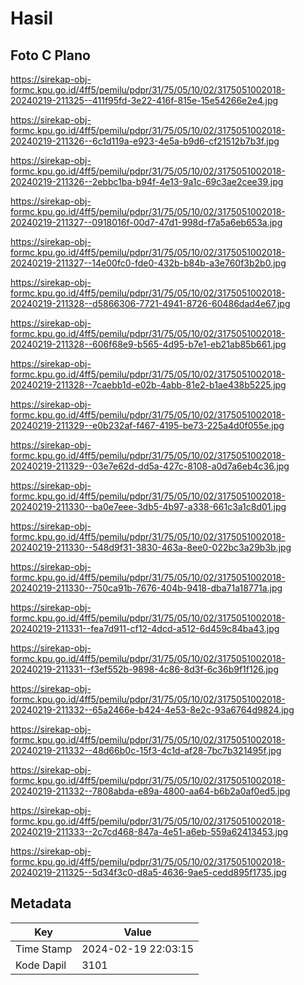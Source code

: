 # Hasil

## Foto C Plano

https://sirekap-obj-formc.kpu.go.id/4ff5/pemilu/pdpr/31/75/05/10/02/3175051002018-20240219-211325--411f95fd-3e22-416f-815e-15e54266e2e4.jpg

https://sirekap-obj-formc.kpu.go.id/4ff5/pemilu/pdpr/31/75/05/10/02/3175051002018-20240219-211326--6c1d119a-e923-4e5a-b9d6-cf21512b7b3f.jpg

https://sirekap-obj-formc.kpu.go.id/4ff5/pemilu/pdpr/31/75/05/10/02/3175051002018-20240219-211326--2ebbc1ba-b94f-4e13-9a1c-69c3ae2cee39.jpg

https://sirekap-obj-formc.kpu.go.id/4ff5/pemilu/pdpr/31/75/05/10/02/3175051002018-20240219-211327--0918016f-00d7-47d1-998d-f7a5a6eb653a.jpg

https://sirekap-obj-formc.kpu.go.id/4ff5/pemilu/pdpr/31/75/05/10/02/3175051002018-20240219-211327--14e00fc0-fde0-432b-b84b-a3e760f3b2b0.jpg

https://sirekap-obj-formc.kpu.go.id/4ff5/pemilu/pdpr/31/75/05/10/02/3175051002018-20240219-211328--d5866306-7721-4941-8726-60486dad4e67.jpg

https://sirekap-obj-formc.kpu.go.id/4ff5/pemilu/pdpr/31/75/05/10/02/3175051002018-20240219-211328--606f68e9-b565-4d95-b7e1-eb21ab85b661.jpg

https://sirekap-obj-formc.kpu.go.id/4ff5/pemilu/pdpr/31/75/05/10/02/3175051002018-20240219-211328--7caebb1d-e02b-4abb-81e2-b1ae438b5225.jpg

https://sirekap-obj-formc.kpu.go.id/4ff5/pemilu/pdpr/31/75/05/10/02/3175051002018-20240219-211329--e0b232af-f467-4195-be73-225a4d0f055e.jpg

https://sirekap-obj-formc.kpu.go.id/4ff5/pemilu/pdpr/31/75/05/10/02/3175051002018-20240219-211329--03e7e62d-dd5a-427c-8108-a0d7a6eb4c36.jpg

https://sirekap-obj-formc.kpu.go.id/4ff5/pemilu/pdpr/31/75/05/10/02/3175051002018-20240219-211330--ba0e7eee-3db5-4b97-a338-661c3a1c8d01.jpg

https://sirekap-obj-formc.kpu.go.id/4ff5/pemilu/pdpr/31/75/05/10/02/3175051002018-20240219-211330--548d9f31-3830-463a-8ee0-022bc3a29b3b.jpg

https://sirekap-obj-formc.kpu.go.id/4ff5/pemilu/pdpr/31/75/05/10/02/3175051002018-20240219-211330--750ca91b-7676-404b-9418-dba71a18771a.jpg

https://sirekap-obj-formc.kpu.go.id/4ff5/pemilu/pdpr/31/75/05/10/02/3175051002018-20240219-211331--fea7d911-cf12-4dcd-a512-6d459c84ba43.jpg

https://sirekap-obj-formc.kpu.go.id/4ff5/pemilu/pdpr/31/75/05/10/02/3175051002018-20240219-211331--f3ef552b-9898-4c86-8d3f-6c36b9f1f126.jpg

https://sirekap-obj-formc.kpu.go.id/4ff5/pemilu/pdpr/31/75/05/10/02/3175051002018-20240219-211332--65a2466e-b424-4e53-8e2c-93a6764d9824.jpg

https://sirekap-obj-formc.kpu.go.id/4ff5/pemilu/pdpr/31/75/05/10/02/3175051002018-20240219-211332--48d66b0c-15f3-4c1d-af28-7bc7b321495f.jpg

https://sirekap-obj-formc.kpu.go.id/4ff5/pemilu/pdpr/31/75/05/10/02/3175051002018-20240219-211332--7808abda-e89a-4800-aa64-b6b2a0af0ed5.jpg

https://sirekap-obj-formc.kpu.go.id/4ff5/pemilu/pdpr/31/75/05/10/02/3175051002018-20240219-211333--2c7cd468-847a-4e51-a6eb-559a62413453.jpg

https://sirekap-obj-formc.kpu.go.id/4ff5/pemilu/pdpr/31/75/05/10/02/3175051002018-20240219-211325--5d34f3c0-d8a5-4636-9ae5-cedd895f1735.jpg


## Metadata

| Key        | Value               |
| ---------- | ------------------- |
| Time Stamp | 2024-02-19 22:03:15 |
| Kode Dapil | 3101                |



